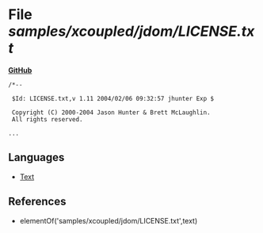 # File _samples/xcoupled/jdom/LICENSE.txt_
**[GitHub](https://github.com/softlang/yas/blob/master/samples/xcoupled/jdom/LICENSE.txt)**
```
/*-- 

 $Id: LICENSE.txt,v 1.11 2004/02/06 09:32:57 jhunter Exp $

 Copyright (C) 2000-2004 Jason Hunter & Brett McLaughlin.
 All rights reserved.
 
...
```

## Languages
* [Text](../languages/Text.md)

## References
* elementOf('samples/xcoupled/jdom/LICENSE.txt',text)

